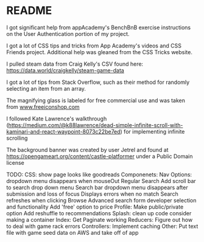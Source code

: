 # README

I got significant help from appAcademy's BenchBnB exercise instructions on the User Authentication portion of my project.

I got a lot of CSS tips and tricks from App Academy's videos and CSS Friends project.  Additional help was gleaned from the CSS Tricks website.

I pulled steam data from Craig Kelly's CSV found here: https://data.world/craigkelly/steam-game-data

I got a lot of tips from Stack Overflow, such as their method for randomly selecting an item from an array.

The magnifying glass is labeled for free commercial use and was taken from www.freeiconshop.com

I followed Kate Lawrence's walkthrough (https://medium.com/@k88lawrence/dead-simple-infinite-scroll-with-kaminari-and-react-waypoint-8073c22be7ed) for implementing infinite scrolling 

The background banner was created by user Jetrel and found at https://opengameart.org/content/castle-platformer under a Public Domain license

TODO:
  CSS:
    show page looks like goodreads
  Componenets:
    Nav Options:
      dropdown menu disappears when mouseOut
    Regular Search 
      Add scroll bar to search drop down menu
      Search bar dropdown menu disappears after submission and loss of focus 
      Displays errors when no match
      Search refreshes when clicking Browse
    Advanced search form
      developer selection and functionality
      Add 'free' option to price
    Profile:
      Make public/private option
      Add reshuffle to recommendations
    Splash:
      clean up code
        consider making a container
    Index:
      Get Paginate working
  Reducers:
    Figure out how to deal with game rack errors
  Controllers:
    Implement caching
  Other:
    Put text file with game seed data on AWS and take off of app

